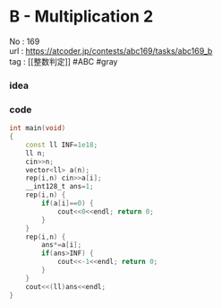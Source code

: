 # B - Multiplication 2

No	: 169  
url	: https://atcoder.jp/contests/abc169/tasks/abc169_b  
tag	: [[整数判定]]  #ABC #gray

### idea

### code
```cpp
int	main(void)
{
	const ll INF=1e18;
	ll n;
	cin>>n;
	vector<ll> a(n);
	rep(i,n) cin>>a[i];
	__int128_t ans=1;
	rep(i,n) {
		if(a[i]==0) {
			cout<<0<<endl; return 0;
		}
	}
	rep(i,n) {
		ans*=a[i];
		if(ans>INF) {
			cout<<-1<<endl; return 0;
		}
	}
	cout<<(ll)ans<<endl;
}
```